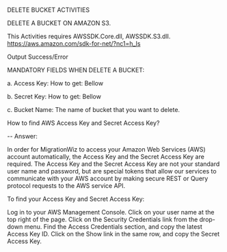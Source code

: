 DELETE BUCKET ACTIVITIES

DELETE A BUCKET ON AMAZON S3.

This Activities requires AWSSDK.Core.dll, AWSSDK.S3.dll. https://aws.amazon.com/sdk-for-net/?nc1=h_ls

Output Success/Error

MANDATORY FIELDS WHEN DELETE A BUCKET:

a. Access Key: How to get: Bellow

b. Secret Key: How to get: Bellow

c. Bucket Name: The name of bucket that you want to delete.

How to find AWS Access Key and Secret Access Key?

-- Answer:

In order for MigrationWiz to access your Amazon Web Services (AWS) account automatically, the Access Key and the Secret Access Key are required. The Access Key and the Secret Access Key are not your standard user name and password, but are special tokens that allow our services to communicate with your AWS account by making secure REST or Query protocol requests to the AWS service API.

To find your Access Key and Secret Access Key:

Log in to your AWS Management Console. Click on your user name at the top right of the page. Click on the Security Credentials link from the drop-down menu. Find the Access Credentials section, and copy the latest Access Key ID. Click on the Show link in the same row, and copy the Secret Access Key.
